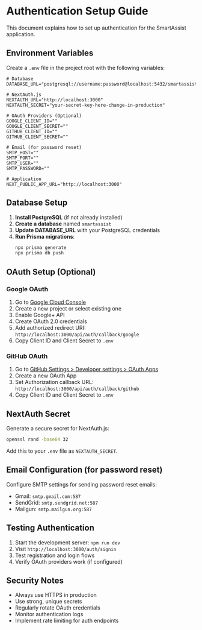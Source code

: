 # Authentication Setup Guide

This document explains how to set up authentication for the SmartAssist application.

## Environment Variables

Create a `.env` file in the project root with the following variables:

```env
# Database
DATABASE_URL="postgresql://username:password@localhost:5432/smartassist"

# NextAuth.js
NEXTAUTH_URL="http://localhost:3000"
NEXTAUTH_SECRET="your-secret-key-here-change-in-production"

# OAuth Providers (Optional)
GOOGLE_CLIENT_ID=""
GOOGLE_CLIENT_SECRET=""
GITHUB_CLIENT_ID=""
GITHUB_CLIENT_SECRET=""

# Email (for password reset)
SMTP_HOST=""
SMTP_PORT=""
SMTP_USER=""
SMTP_PASSWORD=""

# Application
NEXT_PUBLIC_APP_URL="http://localhost:3000"
```

## Database Setup

1. **Install PostgreSQL** (if not already installed)
2. **Create a database** named `smartassist`
3. **Update DATABASE_URL** with your PostgreSQL credentials
4. **Run Prisma migrations**:
   ```bash
   npx prisma generate
   npx prisma db push
   ```

## OAuth Setup (Optional)

### Google OAuth
1. Go to [Google Cloud Console](https://console.cloud.google.com/)
2. Create a new project or select existing one
3. Enable Google+ API
4. Create OAuth 2.0 credentials
5. Add authorized redirect URI: `http://localhost:3000/api/auth/callback/google`
6. Copy Client ID and Client Secret to `.env`

### GitHub OAuth
1. Go to [GitHub Settings > Developer settings > OAuth Apps](https://github.com/settings/developers)
2. Create a new OAuth App
3. Set Authorization callback URL: `http://localhost:3000/api/auth/callback/github`
4. Copy Client ID and Client Secret to `.env`

## NextAuth Secret

Generate a secure secret for NextAuth.js:

```bash
openssl rand -base64 32
```

Add this to your `.env` file as `NEXTAUTH_SECRET`.

## Email Configuration (for password reset)

Configure SMTP settings for sending password reset emails:
- Gmail: `smtp.gmail.com:587`
- SendGrid: `smtp.sendgrid.net:587`
- Mailgun: `smtp.mailgun.org:587`

## Testing Authentication

1. Start the development server: `npm run dev`
2. Visit `http://localhost:3000/auth/signin`
3. Test registration and login flows
4. Verify OAuth providers work (if configured)

## Security Notes

- Always use HTTPS in production
- Use strong, unique secrets
- Regularly rotate OAuth credentials
- Monitor authentication logs
- Implement rate limiting for auth endpoints